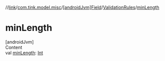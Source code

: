 //[link](../../../index.md)/[com.tink.model.misc](../../index.md)/[[androidJvm]Field](../index.md)/[ValidationRules](index.md)/[minLength](min-length.md)



# minLength  
[androidJvm]  
Content  
val [minLength](min-length.md): [Int](https://kotlinlang.org/api/latest/jvm/stdlib/kotlin/-int/index.html)  



